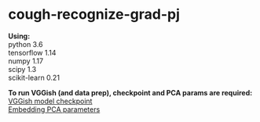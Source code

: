 # cough-recognize-grad-pj

**Using:**  
python 3.6  
tensorflow 1.14  
numpy 1.17  
scipy 1.3  
scikit-learn 0.21

**To run VGGish (and data prep), checkpoint and PCA params are required:**  
[VGGish model checkpoint](https://storage.googleapis.com/audioset/vggish_model.ckpt)  
[Embedding PCA parameters](https://storage.googleapis.com/audioset/vggish_pca_params.npz)
